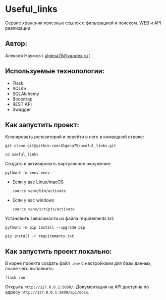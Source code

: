# Useful_links
Сервис хранения полезных ссылок с фильтрацией и поиском.
WEB и API реализации.
## Автор:
Алексей Наумов ( algena75@yandex.ru )
## Используемые технолологии:
* Flask
* SQLite
* SQLAlchemy
* Bootstrap
* REST API
* Swagger
## Как запустить проект:
Клонировать репозиторий и перейти в него в командной строке:


```
git clone git@github.com:Algena75/useful_links.git
```

```
cd useful_links
```

Cоздать и активировать виртуальное окружение:

```
python3 -m venv venv
```

* Если у вас Linux/macOS

    ```
    source venv/bin/activate
    ```

* Если у вас windows

    ```
    source venv/scripts/activate
    ```

Установить зависимости из файла requirements.txt:

```
python3 -m pip install --upgrade pip
```

```
pip install -r requirements.txt
```
## Как запустить проект локально:
В корне проекта создать файл `.env` с настройками для базы данных, после чего выполнить:
```
flask run
```
Открыть ` http://127.0.0.1:5000/ `. Документация на API доступна по адресу ` http://127.0.0.1:5000/api/docs `.
